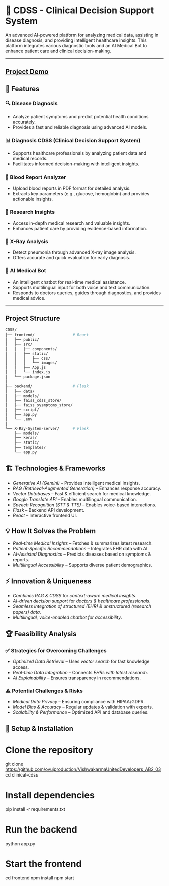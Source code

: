 # 🏥 CDSS - Clinical Decision Support System

An advanced AI-powered platform for analyzing medical data, assisting in disease diagnosis, and providing intelligent healthcare insights. This platform integrates various diagnostic tools and an AI Medical Bot to enhance patient care and clinical decision-making.

---

## [Project Demo](https://youtu.be/y7JhUQbb04Y)

## 📌 Features  

### 🔍 Disease Diagnosis  
- Analyze patient symptoms and predict potential health conditions accurately.  
- Provides a fast and reliable diagnosis using advanced AI models.  

### 📊 Diagnosis CDSS (Clinical Decision Support System)  
- Supports healthcare professionals by analyzing patient data and medical records.  
- Facilitates informed decision-making with intelligent insights.  

### 🧪 Blood Report Analyzer  
- Upload blood reports in PDF format for detailed analysis.  
- Extracts key parameters (e.g., glucose, hemoglobin) and provides actionable insights.  

### 🔬 Research Insights  
- Access in-depth medical research and valuable insights.  
- Enhances patient care by providing evidence-based information.  

### 🩻 X-Ray Analysis  
- Detect pneumonia through advanced X-ray image analysis.  
- Offers accurate and quick evaluation for early diagnosis.  

### 🤖 AI Medical Bot  
- An intelligent chatbot for real-time medical assistance.
- Supports multilingual input for both voice and text communication.
- Responds to doctors queries, guides through diagnostics, and provides medical advice.  

---

## Project Structure

```bash
CDSS/
├── frontend/                 # React
│   ├── public/
│   ├── src/
│   │   ├── components/
│   │   ├── static/
│   │   │   ├── css/
│   │   │   └── images/
│   │   ├── App.js
│   │   └── index.js
│   └── package.json
│
├── backend/                  # Flask
│   ├── data/
│   ├── models/
│   ├── faiss_cdss_store/
│   ├── faiss_sysmptoms_store/
│   ├── script/
│   ├── app.py
│   └── .env
│
└── X-Ray-System-server/      # Flask
    ├── models/
    ├── keras/
    ├── static/
    ├── templates/
    └── app.py
```

## 🏗 Technologies & Frameworks
- *Generative AI (Gemini)* – Provides intelligent medical insights.  
- *RAG (Retrieval-Augmented Generation)* – Enhances response accuracy.  
- *Vector Databases* – Fast & efficient search for medical knowledge.  
- *Google Translate API* – Enables multilingual communication.  
- *Speech Recognition (STT & TTS)* – Enables voice-based interactions.  
- *Flask* – Backend API development.  
- *React* – Interactive frontend UI.  

## 💡 How It Solves the Problem
- *Real-time Medical Insights* – Fetches & summarizes latest research.
- *Patient-Specific Recommendations* – Integrates EHR data with AI.
- *AI-Assisted Diagnostics* – Predicts diseases based on symptoms & reports.
- *Multilingual Accessibility* – Supports diverse patient demographics.

## ⚡ Innovation & Uniqueness
- *Combines RAG & CDSS* for *context-aware medical insights*.
- *AI-driven decision support* for *doctors & healthcare professionals*.
- *Seamless integration of structured (EHR) & unstructured (research papers) data*.
- *Multilingual, voice-enabled chatbot for accessibility*.

## 🏆 Feasibility Analysis
### ✅ Strategies for Overcoming Challenges
- *Optimized Data Retrieval* – Uses *vector search* for fast knowledge access.
- *Real-time Data Integration* – Connects *EHRs with latest research*.
- *AI Explainability* – Ensures transparency in recommendations.

### ⚠ Potential Challenges & Risks
- *Medical Data Privacy* – Ensuring compliance with HIPAA/GDPR.
- *Model Bias & Accuracy* – Regular updates & validation with experts.
- *Scalability & Performance* – Optimized API and database queries.

## 🚀 Setup & Installation

# Clone the repository
git clone https://github.com/ovuiproduction/VishwakarmaUnitedDevelopers_AB2_03
cd clinical-cdss

# Install dependencies
pip install -r requirements.txt

# Run the backend
python app.py

# Start the frontend
cd frontend
npm install
npm start
